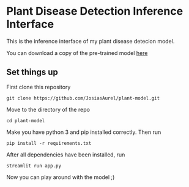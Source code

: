 # Plant Disease Detection Inference Interface

This is the inference interface of my plant disease detecion model.

You can download a copy of the pre-trained model [here](https://drive.google.com/file/d/1FVawQYsB31ByC1r9xG7JAajbOrpKVt04/view?usp=sharing)

## Set things up

First clone this repository

```
git clone https://github.com/JosiasAurel/plant-model.git
```

Move to the directory of the repo

```
cd plant-model
```

Make you have python 3 and pip installed correctly. Then run

```
pip install -r requirements.txt
```

After all dependencies have been installed, run

```
streamlit run app.py
```

Now you can play around with the model ;)
